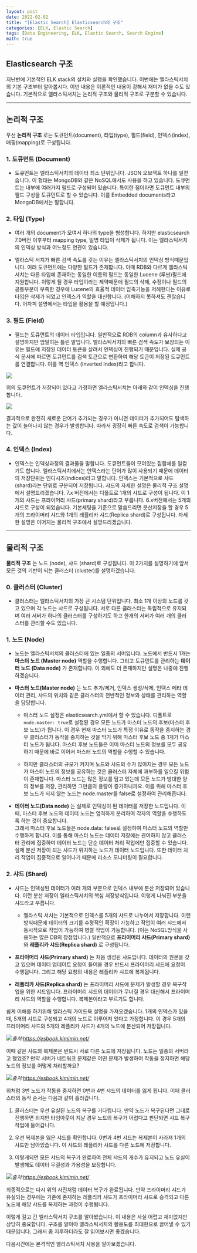 ```yaml
---
layout: post
date: 2022-02-02
title: "[Elastic Search] Elasticsearch의 구조"
categories: [ELK, Elastic Search]
tags: [Data Engineering, ELK, Elastic Search, Search Engine]
math: true
---
```


## **Elasticsearch 구조**

지난번에 기본적인 ELK stack의 설치와 실행을 확인했습니다. 이번에는 엘라스틱서치의 기본 구조부터 알아봅시다. 이번 내용은 이론적인 내용이 강해서 재미가 없을 수도 있습니다. 기본적으로 엘라스틱서치는 논리적 구조와 물리적 구조로 구분할 수 있습니다.

---

## **논리적 구조**

우선 **논리적 구조** 로는 도큐먼트(document), 타입(type), 필드(field), 인덱스(index), 매핑(mapping)로 구성됩니다.

### 1. 도큐먼트 (Document)

- 도큐먼트는 엘라스틱서치의 데이터 최소 단위입니다. JSON 오브젝트 하나를 일컫습니다. 이 형태는 MongoDB와 같은 NoSQL에서도 사용을 하고 있습니다. 도큐먼트는 내부에 여러가지 필드로 구성되어 있습니다. 특이한 점이라면 도큐먼트 내부의 필드 구성을 도큐먼트로 할 수 있습니다. 이를 Embedded documents라고 MongoDB에서는 말합니다.

### 2. 타입 (Type)

- 여러 개의 document가 모여서 하나의 type을 형성합니다. 하지만 elasticsearch 7.0버전 이후부터 mapping type, 일명 타입이 삭제가 됩니다. 이는 엘라스틱서치의 인덱싱 방식과 어느정도 연관이 있습니다.

- 엘라스틱 서치가 빠른 검색 속도를 갖는 이유는 엘라스틱서치의 인덱싱 방식때문입니다. 여러 도큐먼트에는 다양한 필드가 존재합니다. 이때 RDB와 다르게 엘라스틱서치는 다른 타입에 존재하는 동일한 이름의 필드는 동일한 Lucene (루씬)필드에 지원합니다. 이렇게 될 경우 타입이라는 제약때문에 필드의 삭제, 수정이나 필드의 공통부분이 부족한 경우에 Lucene의 효율적 데이터 압축기능을 저해한다는 이유로 타입은 삭제가 되었고 인덱스가 역할을 대신합니다. (이해하지 못하셔도 괜찮습니다. 어차피 설명에서는 타입을 활용을 할 예정입니다.)

### 3. 필드 (Field)

- 필드는 도큐먼트의 데이터 타입입니다. 일반적으로 RDB의 column과 유사하다고 설명하지만 엄밀히는 틀린 말입니다. 엘라스틱서치의 빠른 검색 속도가 보장되는 이유는 필드에 저장된 데이터 토큰을 살려서 인덱싱이 진행되기 때문입니다. 실제 공식 문서에 따르면 도큐먼트를 검색 토큰으로 변환하여 해당 토큰이 저장된 도큐먼트를 연결합니다. 이를 역 인덱스 (Inverted Index)라고 합니다.

![](/image/elk/elasticsearch/post2/rdb.png)

위의 도큐먼트가 저장되어 있다고 가정하면 엘라스틱서치는 아래와 같이 인덱싱을 진행합니다.

![](/image/elk/elasticsearch/post2/elasticdb.png)

결과적으로 완전히 새로운 단어가 추가되는 경우가 아니면 데이터가 추가되어도 탐색하는 값이 늘어나지 않는 경우가 발생합니다. 따라서 굉장히 빠른 속도로 검색이 가능합니다.

### 4. 인덱스 (Index)

- 인덱스는 인덱싱과정의 결과물을 말합니다. 도큐먼트들이 모여있는 집합체를 일컫기도 합니다. 엘라스틱서치에서는 인덱스라는 단어가 많이 사용되기 때문에 데이터의 저장단위는 인디시즈(indices)라고 말합니다. 인덱스는 기본적으로 샤드 (shard)라는 단위로 구분되어 저장됩니다. 샤드의 자세한 설명은 물리적 구조 설명에서 설명드리겠습니다. 7.x 버전에서는 디폴트로 1개의 샤드로 구성이 됩니다. 이 1개의 샤드는 프라이머리 샤드(primary shard)라고 부릅니다. 6.x버전에서는 5개의 샤드로 구성이 되었습니다. 기본세팅을 기준으로 말씀드리면 분산저장을 할 경우 5개의 프라이머리 샤드와 1개의 레플리카 샤드(Replica shard)로 구성됩니다. 자세한 설명은 이어지는 물리적 구조에서 설명드리겠습니다.

---

## **물리적 구조**

**물리적 구조** 는 노드 (node), 샤드 (shard)로 구성됩니다. 이 2가지를 설명하기에 앞서 모든 것의 기반이 되는 클러스터 (cluster)를 설명하겠습니다.

### 0. 클러스터 (Cluster)

- 클러스터는 엘라스틱서치의 가장 큰 시스템 단위입니다. 최소 1개 이상의 노드를 갖고 있으며 각 노드는 샤드로 구성됩니다. 서로 다른 클러스터는 독립적으로 유지되며 여러 서버가 하나의 클러스터를 구성하기도 하고 한개의 서버가 여러 개의 클러스터를 관리할 수도 있습니다.

### 1. 노드 (Node)

- 노드는 엘라스틱서치의 클러스터에 있는 일종의 서버입니다. 노드에서 반드시 1개는 **마스터 노드 (Master node)** 역할을 수행합니다. 그리고 도큐먼트를 관리하는 **데이터 노드 (Data node)** 가 존재합니다. 이 외에도 더 존재하지만 설명은 나중에 진행하겠습니다.

- **마스터 노드(Master node)** 는 노드 추가/제거, 인덱스 생성/삭제, 인덱스 메타 데이터 관리, 샤드의 위치와 같은 클러스터의 전반적인 정보와 상태를 관리하는 역할을 담당합니다.

    - 마스터 노드 설정은 elasticsearch.yml에서 할 수 있습니다. 디폴트로 `node.master: true`로 설정된 경우 모든 노드가 마스터 노드의 후보(마스터 후보 노드)가 됩니다. 이 경우 현재 마스터 노드가 특정 이유로 동작을 중지하는 경우 클러스터가 동작을 중지하는 것을 막기 위해 마스터 후보 노드 중 1개가 마스터 노드가 됩니다. 마스터 후보 노드들은 이미 마스터 노드의 정보를 모두 공유하기 때문에 바로 이어서 마스터 노드의 역할을 수행할 수 있습니다.

    - 하지만 클러스터의 규모가 커지며 노드와 샤드의 수가 많아지는 경우 모든 노드가 마스터 노드의 정보를 공유하는 것은 클러스터 자체에 과부하를 일으킬 위험이 존재합니다. 마스터 노드는 많은 정보를 담고 있는데 모든 노드가 방대한 양의 정보를 저장, 관리하면 그만큼의 용량이 증가하니까요. 이를 위해 마스터 후보 노드가 되지 않는 노드는 node.master를 false로 설정하여 관리해줍니다.

- **데이터 노드(Data node)** 는 실제로 인덱싱이 된 데이터를 저장한 노드입니다. 이때, 마스터 후보 노드와 데이터 노드는 엄격하게 분리하여 각자의 역할을 수행하도록 하는 것이 중요합니다.  
그래서 마스터 후보 노드들은 node.data: false로 설정하여 마스터 노드의 역할만 수행하게 합니다. 이를 통해 마스터 노드는 데이터 저장에는 관여하지 않고 클러스터 관리에 집중하며 데이터 노드는 단순 데이터 처리 작업에만 집중할 수 있습니다. 실제 분산 저장이 되는 샤드가 위치하는 노드가 데이터 노드입니다. 또한 데이터 처리 작업이 집중적으로 일어나기 때문에 리소스 모니터링이 필요합니다.

### 2. 샤드 (Shard)

- 샤드는 인덱싱된 데이터가 여러 개의 부분으로 인덱스 내부에 분산 저장되어 있습니다. 이런 분산 저장이 엘라스틱서치의 핵심 저장방식입니다. 이렇게 나눠진 부분을 샤드라고 부릅니다.

    - 엘라스틱 서치는 기본적으로 인덱스를 5개의 샤드로 나누어서 저장합니다. 이런 방식때문에 데이터의 크기를 수평적인 확장이 가능하고 작업이 여러 샤드에서 동시적으로 작업이 가능하여 병렬 작업이 가능합니다. (이는 NoSQL방식을 사용하는 많은 DB의 장점입니다.) 일반적으로 **프라이머리 샤드(Primary shard)** 와 **레플리카 샤드(Replica shard)** 로 구성됩니다.

- **프라이머리 샤드(Primary shard)** 는 처음 생성된 샤드입니다. 데이터의 원본을 갖고 있으며 데이터 업데이트 요청이 들어올 경우 반드시 프라이머리 샤드에 요청이 수행됩니다. 그리고 해당 요청의 내용은 레플리카 샤드에 복제됩니다.

- **레플리카 샤드(Replica shard)** 는 프라이머리 샤드에 문제가 발생할 경우 복구작업을 위한 샤드입니다. 프라이머리 샤드의 데이터가 무너질 경우 대신해서 프라이머리 샤드의 역할을 수행합니다. 복제본이라고 부르기도 합니다.

쉽게 이해를 하기위해 엘라스틱 가이드북 설명을 가져오겠습니다. 1개의 인덱스가 있을때, 5개의 샤드로 구성되고 4개의 노드로 이루어져 있다고 가정합니다. 이 경우 5개의 프라이머리 샤드와 5개의 레플리카 샤드가 4개의 노드에 분산되어 저장됩니다.

![](/image/elk/elasticsearch/post2/physic1.png)*출처:https://esbook.kimjmin.net/*

이때 같은 샤드와 복제본은 반드시 서로 다른 노드에 저장됩니다. 노드는 일종의 서버라고 했었죠? 만약 서버가 네트워크 문제같은 어떤 문제가 발생하여 작동을 정지하면 해당 노드의 정보를 어떻게 처리할까요?

![](/image/elk/elasticsearch/post2/physic2.png)*출처:https://esbook.kimjmin.net/*

위처럼 3번 노드가 작동을 중지하면 0번과 4번 샤드의 데이터를 잃게 됩니다. 이때 클러스터의 동작 순서는 다음과 같이 흘러갑니다.

1) 클러스터는 우선 유실된 노드의 복구를 기다립니다. 만약 노드가 복구된다면 그대로 진행하면 되지만 타임아웃이 지날 경우 노드의 복구가 어렵다고 판단되면 샤드 복구 작업에 들어갑니다.

2) 우선 복제본을 잃은 샤드를 확인합니다. 0번과 4번 샤드는 복제본이 사라져 1개의 샤드만 남아있습니다. 이 샤드의 레플리카 샤드를 다른 노드에 저장합니다.

3) 이렇게되면 모든 샤드의 복구가 완료하여 전체 샤드의 개수가 유지되고 노드 유실이 발생해도 데이터 무결성과 가용성을 보장합니다.

![](/image/elk/elasticsearch/post2/physic3.png)*출처:https://esbook.kimjmin.net/*

최종적으로는 다시 위의 사진처럼 데이터 복구가 완료됩니다. 만약 프라이머리 샤드가 유실되는 경우에는 기존에 존재하는 레플리카 샤드가 프라이머리 샤드로 승격되고 다른 노드에 해당 샤드를 복제하는 과정이 수행됩니다.

이렇게 길고 긴 엘라스틱서치 구조를 알아봤습니다. 이 내용은 사실 어렵고 재미없지만 상당히 중요합니다. 구조를 알아야 엘라스틱서치의 활용도를 최대한으로 끌어낼 수 있기 때문입니다. 그래서 좀 지루하더라도 잘 읽어보시면 좋겠습니다.

다음시간에는 본격적인 엘라스틱서치 사용을 알아보겠습니다.